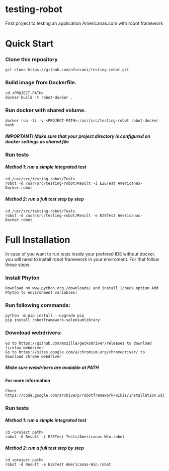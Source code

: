 # testing-robot
First project to testing an application Americanas.com with robot framework

Quick Start
===========

### Clone this repository
  
    git clone https://github.com/afceconi/testing-robot.git

### Build image from Dockerfile.

    cd <PROJECT-PATH>
    docker build -t robot-docker .

### Run docker with shared volume.

    docker run -ti -v <PROJECT-PATH>:/usr/src/testing-robot robot-docker bash
##### IMPORTANT! Make sure that your project directory is configured on docker settings as shared file

### Run tests

##### Method 1: run a simple integrated test
  
    cd /usr/src/testing-robot/Tests
    robot -d /usr/src/testing-robot/Result -i E2ETest Americanas-Docker.robot

##### Method 2: run a full test step by step

    cd /usr/src/testing-robot/Tests
    robot -d /usr/src/testing-robot/Result -e E2ETest Americanas-Docker.robot

Full Installation
=================

In case of you want to run tests inside your prefered IDE without docker, you will need to install robot framework in your enviroment. For that follow these steps:

### Install Phyton

    Download on www.python.org./downloads/ and install (check option Add Phyton to environment variables)

### Run following commands: 

    python -m pip install --upgrade pip
    pip install robotframework-seleniumlibrary
		
### Download webdrivers:

    Go to https://github.com/mozilla/geckodriver/releases to download firefox webdriver
    Go to https://sites.google.com/a/chromium.org/chromedriver/ to download chrome webdriver	
   ##### Make sure webdrivers are avaiable at PATH

#### For more information

    Check https://code.google.com/archive/p/robotframework/wikis/Installation.wiki
	
### Run tests

##### Method 1: run a simple integrated test
  
    cd <project path>
    robot -d Result -i E2ETest Tests/Americanas-Win.robot

##### Method 2: run a full test step by step

    cd <project path>
    robot -d Result -e E2ETest Americanas-Win.robot
